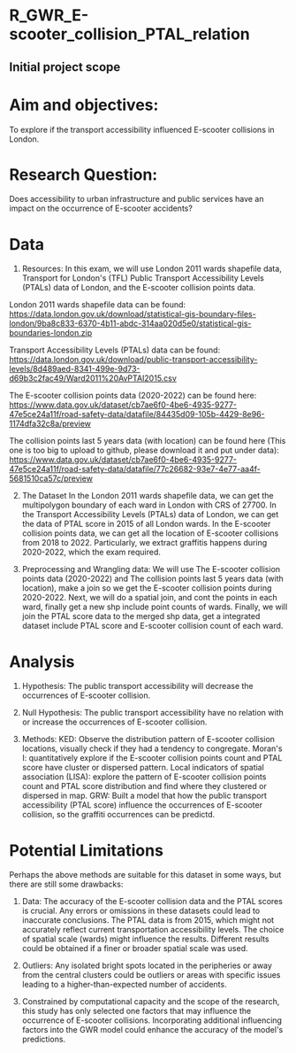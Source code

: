 # R_GWR_E-scooter_collision_PTAL_relation

## Initial project scope
# Aim and objectives:
To explore if the transport accessibility influenced E-scooter collisions in London.

# Research Question:
Does accessibility to urban infrastructure and public services have an impact on the occurrence of E-scooter accidents?

# Data
1. Resources:
  In this exam, we will use London 2011 wards shapefile data, Transport for London's (TFL) Public Transport Accessibility Levels (PTALs) data of London, and the E-scooter collision points data.

  London 2011 wards shapefile data can be found:
https://data.london.gov.uk/download/statistical-gis-boundary-files-london/9ba8c833-6370-4b11-abdc-314aa020d5e0/statistical-gis-boundaries-london.zip

  Transport Accessibility Levels (PTALs) data can be found:
https://data.london.gov.uk/download/public-transport-accessibility-levels/8d489aed-8341-499e-9d73-d69b3c2fac49/Ward2011%20AvPTAI2015.csv

  The E-scooter collision points data (2020-2022) can be found here:
https://www.data.gov.uk/dataset/cb7ae6f0-4be6-4935-9277-47e5ce24a11f/road-safety-data/datafile/84435d09-105b-4429-8e96-1174dfa32c8a/preview

  The collision points last 5 years data (with location) can be found here (This one is too big to upload to github, please download it and put under data):
https://www.data.gov.uk/dataset/cb7ae6f0-4be6-4935-9277-47e5ce24a11f/road-safety-data/datafile/77c26682-93e7-4e77-aa4f-5681510ca57c/preview

2. The Dataset
In the London 2011 wards shapefile data, we can get the multipolygon boundary of each ward in London with CRS of 27700. 
In the Transport Accessibility Levels (PTALs) data of London, we can get the data of  PTAL score in 2015 of all London wards.
In the E-scooter collision points data, we can get all the location of E-scooter collisions from 2018 to 2022. Particularly, we extract graffitis happens during 2020-2022, which the exam required.

3. Preprocessing and Wrangling data:
  We will use The E-scooter collision points data (2020-2022) and The collision points last 5 years data (with location), make a join so we get the E-scooter collision points during 2020-2022. 
  Next, we will do a spatial join, and cont the points in each ward, finally get a new shp include point counts of wards.
  Finally, we will join the PTAL score data to the merged shp data, get a integrated dataset include PTAL score and E-scooter collision count of each ward.

# Analysis
1. Hypothesis: 
The public transport accessibility will decrease the occurrences of E-scooter collision.

2. Null Hypothesis:
The public transport accessibility have no relation with or increase the occurrences of E-scooter collision.

3. Methods:
KED: Observe the distribution pattern of E-scooter collision locations, visually check  if they had a tendency to congregate.
Moran's I: quantitatively explore if the E-scooter collision points count and PTAL score have cluster or dispersed pattern.
Local indicators of spatial association (LISA): explore the pattern of E-scooter collision points count and PTAL score distribution and find where they clustered or dispersed in map.
GRW: Built a model that how the public transport accessibility (PTAL score) influence the occurrences of E-scooter collision, so the graffiti occurrences can be predictd.

# Potential Limitations
  Perhaps the above methods are suitable for this dataset in some ways, but there are still some drawbacks:
  1. Data: The accuracy of the E-scooter collision data and the PTAL scores is crucial. Any errors or omissions in these datasets could lead to inaccurate conclusions. The PTAL data is from 2015, which might not accurately reflect current transportation accessibility levels. The choice of spatial scale (wards) might influence the results. Different results could be obtained if a finer or broader spatial scale was used.
  
  2. Outliers: Any isolated bright spots located in the peripheries or away from the central clusters could be outliers or areas with specific issues leading to a higher-than-expected number of accidents.

  3. Constrained by computational capacity and the scope of the research, this study has only selected one factors that may influence the occurrence of E-scooter collisions. Incorporating additional influencing factors into the GWR model could enhance the accuracy of the model's predictions.
